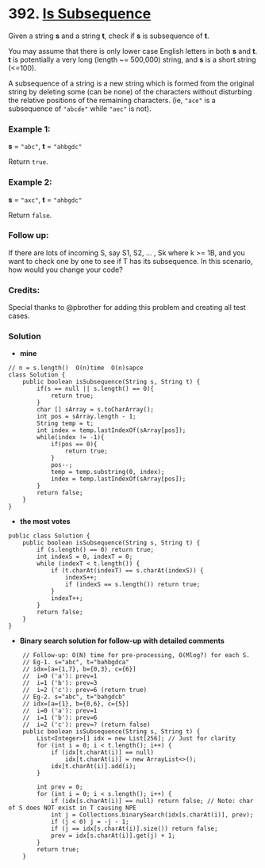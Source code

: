 # 392. [Is Subsequence](https://leetcode.com/problems/is-subsequence/description/)

Given a string **s** and a string **t**, check if **s** is subsequence of **t**.

You may assume that there is only lower case English letters in both **s** and **t**. **t** is potentially a very long (length ~= 500,000) string, and **s** is a short string (<=100).

A subsequence of a string is a new string which is formed from the original string by deleting some (can be none) of the characters without disturbing the relative positions of the remaining characters. (ie, `"ace"` is a subsequence of `"abcde"` while  `"aec"` is not). 

### Example 1:
**s** = `"abc"`, **t** = `"ahbgdc"`

Return `true`.

### Example 2:
**s** = `"axc"`, **t** = `"ahbgdc"`

Return `false`.

### Follow up:
If there are lots of incoming S, say S1, S2, ... , Sk where k >= 1B, and you want to check one by one to see if T has its subsequence. In this scenario, how would you change your code?

###  Credits:
Special thanks to @pbrother for adding this problem and creating all test cases.

### Solution
* **mine**
```
// n = s.length()  O(n)time  O(n)sapce 
class Solution {
    public boolean isSubsequence(String s, String t) {
        if(s == null || s.length() == 0){
            return true;
        }
        char [] sArray = s.toCharArray();
        int pos = sArray.length - 1;
        String temp = t;
        int index = temp.lastIndexOf(sArray[pos]);
        while(index != -1){
            if(pos == 0){
                return true;
            }
            pos--;
            temp = temp.substring(0, index);
            index = temp.lastIndexOf(sArray[pos]);
        }
        return false;
    }
}
```
* **the most votes**
```
public class Solution {
    public boolean isSubsequence(String s, String t) {
        if (s.length() == 0) return true;
        int indexS = 0, indexT = 0;
        while (indexT < t.length()) {
            if (t.charAt(indexT) == s.charAt(indexS)) {
                indexS++;
                if (indexS == s.length()) return true;
            }
            indexT++;
        }
        return false;
    }
}
```
* **Binary search solution for follow-up with detailed comments**
```
    // Follow-up: O(N) time for pre-processing, O(Mlog?) for each S.
    // Eg-1. s="abc", t="bahbgdca"
    // idx=[a={1,7}, b={0,3}, c={6}]
    //  i=0 ('a'): prev=1
    //  i=1 ('b'): prev=3
    //  i=2 ('c'): prev=6 (return true)
    // Eg-2. s="abc", t="bahgdcb"
    // idx=[a={1}, b={0,6}, c={5}]
    //  i=0 ('a'): prev=1
    //  i=1 ('b'): prev=6
    //  i=2 ('c'): prev=? (return false)
    public boolean isSubsequence(String s, String t) {
        List<Integer>[] idx = new List[256]; // Just for clarity
        for (int i = 0; i < t.length(); i++) {
            if (idx[t.charAt(i)] == null)
                idx[t.charAt(i)] = new ArrayList<>();
            idx[t.charAt(i)].add(i);
        }
        
        int prev = 0;
        for (int i = 0; i < s.length(); i++) {
            if (idx[s.charAt(i)] == null) return false; // Note: char of S does NOT exist in T causing NPE
            int j = Collections.binarySearch(idx[s.charAt(i)], prev);
            if (j < 0) j = -j - 1;
            if (j == idx[s.charAt(i)].size()) return false;
            prev = idx[s.charAt(i)].get(j) + 1;
        }
        return true;
    }
```
